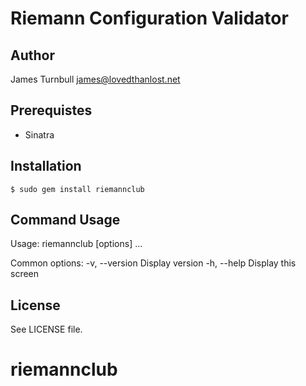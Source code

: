 Riemann Configuration Validator
===============================

Author
------

James Turnbull <james@lovedthanlost.net>

Prerequistes
------------

* Sinatra

Installation
------------

    $ sudo gem install riemannclub

Command Usage
-------------

Usage: riemannclub [options] ...

Common options:
    -v, --version                    Display version
    -h, --help                       Display this screen

License
-------

See LICENSE file.

# riemannclub
